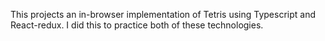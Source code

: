 This projects an in-browser implementation of Tetris using Typescript and React-redux. I did this to practice both of these technologies.